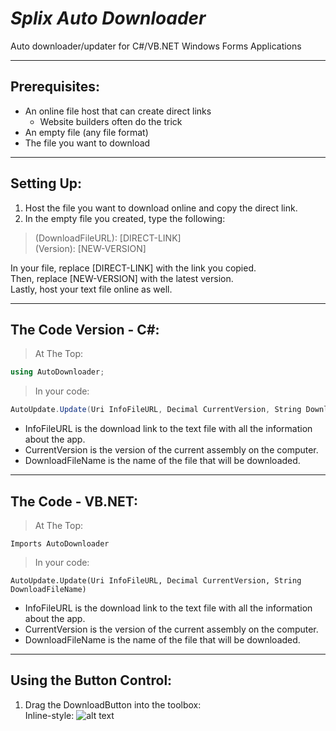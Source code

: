 # *Splix Auto Downloader*
Auto downloader/updater for C#/VB.NET Windows Forms Applications
___
## Prerequisites:
* An online file host that can create direct links
  * Website builders often do the trick
* An empty file (any file format)
* The file you want to download
___
## Setting Up:
1. Host the file you want to download online and copy the direct link.
2. In the empty file you created, type the following:
> (DownloadFileURL): [DIRECT-LINK] <br/>
> (Version): [NEW-VERSION]

In your file, replace [DIRECT-LINK] with the link you copied. <br/>
Then, replace [NEW-VERSION] with the latest version. <br/>
Lastly, host your text file online as well. <br/>
___
## The Code Version - C#:
> At The Top:
```csharp
using AutoDownloader;
```
> In your code:
```csharp
AutoUpdate.Update(Uri InfoFileURL, Decimal CurrentVersion, String DownloadFileName);
```
* InfoFileURL is the download link to the text file with all the information about the app.
* CurrentVersion is the version of the current assembly on the computer.
* DownloadFileName is the name of the file that will be downloaded.
___
## The Code - VB.NET:
> At The Top:
```vb.net
Imports AutoDownloader
```
> In your code:
```vb.net
AutoUpdate.Update(Uri InfoFileURL, Decimal CurrentVersion, String DownloadFileName)
```
* InfoFileURL is the download link to the text file with all the information about the app.
* CurrentVersion is the version of the current assembly on the computer.
* DownloadFileName is the name of the file that will be downloaded.
___
## Using the Button Control:
1. Drag the DownloadButton into the toolbox: <br/>
Inline-style: 
![alt text](https://cdn.discordapp.com/attachments/277558215506526209/406639950826700822/unknown.png "Drag Button Onto Form")



